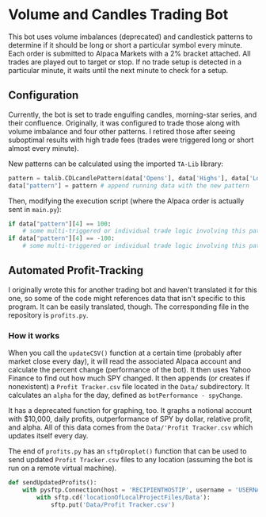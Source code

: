 # Volume and Candles Trading Bot

This bot uses volume imbalances (deprecated) and candlestick patterns to determine if it should be long or short a particular symbol every minute. Each order is submitted to Alpaca Markets with a 2% bracket attached. All trades are played out to target or stop. If no trade setup is detected in a particular minute, it waits until the next minute to check for a setup. 

## Configuration

Currently, the bot is set to trade engulfing candles, morning-star series, and their confluence. Originally, it was configured to trade those along with volume imbalance and four other patterns. I retired those after seeing suboptimal results with high trade fees (trades were triggered long or short almost every minute).

New patterns can be calculated using the imported `TA-Lib` library:

```python
pattern = talib.CDLcandlePattern(data['Opens'], data['Highs'], data['Lows'], data['Closes'])
data["pattern"] = pattern # append running data with the new pattern
```

Then, modifying the execution script (where the Alpaca order is actually sent in `main.py`):
```python
if data["pattern"][4] == 100:
    # some multi-triggered or individual trade logic involving this pattern being long
if data["pattern"][4] == -100:
    # some multi-triggered or individual trade logic involving this pattern being short
```

## Automated Profit-Tracking

I originally wrote this for another trading bot and haven't translated it for this one, so some of the code might references data that isn't specific to this program. It can be easily translated, though. The corresponding file in the repository is `profits.py`.

### How it works

When you call the `updateCSV()` function at a certain time (probably after market close every day), it will read the associated Alpaca account and calculate the percent change (performance of the bot). It then uses Yahoo Finance to find out how much SPY changed. It then appends (or creates if nonexistent) a `Profit Tracker.csv` file located in the `Data/` subdirectory. It calculates an `alpha` for the day, defined as `botPerformance - spyChange`. 

It has a deprecated function for graphing, too. It graphs a notional account with $10,000, daily profits, outperformance of SPY by dollar, relative profit, and alpha. All of this data comes from the `Data/'Profit Tracker.csv` which updates itself every day.

The end of `profits.py` has an `sftpDroplet()` function that can be used to send updated `Profit Tracker.csv` files to any location (assuming the bot is run on a remote virtual machine).

```python
def sendUpdatedProfits():
    with pysftp.Connection(host = 'RECIPIENTHOSTIP', username = 'USERNAME', password = 'PWD') as sftp:
        with sftp.cd('locationOfLocalProjectFiles/Data'):
            sftp.put('Data/Profit Tracker.csv')
```